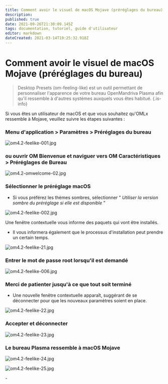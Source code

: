 ```yaml
---
title: Comment avoir le visuel de macOS Mojave (préréglages du bureau)
description: 
published: true
date: 2021-09-26T21:30:09.145Z
tags: documentation, tutoriel, guide d'utilisateur
editor: markdown
dateCreated: 2021-03-14T19:25:32.918Z
---
```


# Comment avoir le visuel de macOS Mojave (préréglages du bureau)
> Desktop Presets (om-feeling-like) est un outil permettant de personnaliser l'apparence de votre bureau OpenMandriva Plasma afin qu'il ressemble à d'autres systèmes auxquels vous êtes habitué.
{.is-info}

Si vous êtes un utilisateur de macOS et que vous souhaitez qu'OMLx ressemble à Mojave, veuillez suivre les étapes suivantes :

### Menu d'application > Paramètres > Préréglages du bureau

![om4.2-feelike-001.jpg](/images/om4.2-feelike-001.jpg)

### ou ouvrir OM Bienvenue et naviguer vers OM Caractéristiques > Préréglages de Bureau

![om4.2-omwelcome-02.jpg](/images/om4.2-omwelcome-02.jpg)

### Sélectionner le préréglage macOS
- Si vous préférez les thèmes sombres, sélectionner " *Utiliser la version sombre du préréglage si elle est disponible* "

![om4.2-feelike-002.jpg](/images/om4.2-feelike-002.jpg)

Une fenêtre contextuelle vous informe des paquets qui vont être installés. 
- Il vous informera également que le processus d'installation peut prendre un certain temps.

![om4.2-feelike-21.jpg](/images/om4.2-feelike-0021.jpg)

### Entrer le mot de passe root lorsqu'il est demandé

![om4.2-feelike-006.jpg](/images/om4.2-feelike-006.jpg)

### Merci de patienter jusqu'à ce que tout soit terminé
- Une nouvelle fenêtre contextuelle apparaît, suggérant de se déconnecter pour que les nouveaux paramètres soient en place.

![om4.2-feelike-22.jpg](/images/om4.2-feelike-0022.jpg)

### Accepter et déconnecter

![om4.2-feelike-23.jpg](/images/om4.2-feelike-0023.jpg)

### Le bureau Plasma ressemble à macOS Mojave

![om4.2-feelike-24.jpg](/images/om4.2-feelike-0024.jpg)

![om4.2-feelike-25.jpg](/images/om4.2-feelike-0025.jpg)

\- 

